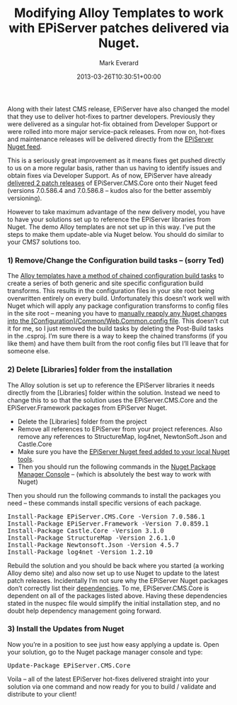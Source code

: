 ﻿---
id: 1782
title: Modifying Alloy Templates to work with EPiServer patches delivered via Nuget.
date: 2013-03-26T10:30:51+00:00
author: Mark Everard
layout: post
color: rhb(0,0,0)
permalink: /2013/03/26/modifying-alloy-templates-to-work-with-episerver-patches-delivered-via-nuget/
dsq_thread_id:
  - "1160172593"
categories:
  - Episerver
---
Along with their latest CMS release, EPiServer have also changed the model that they use to deliver hot-fixes to partner developers. Previously they were delivered as a singular hot-fix obtained from Developer Support or were rolled into more major service-pack releases. From now on, hot-fixes and maintenance releases will be delivered directly from the <a title="EPiServer Nuget Feed" href="http://nuget.episerver.com/" target="_blank">EPiServer Nuget feed</a>.

This is a seriously great improvement as it means fixes get pushed directly to us on a more regular basis, rather than us having to identify issues and obtain fixes via Developer Support. As of now, EPiServer have already <a title="EPiServer CMS 7 Patch 2" href="http://world.episerver.com/Articles/Items/EPiServer-7--Patch-2/" target="_blank">delivered 2 patch releases</a> of EPiServer.CMS.Core onto their Nuget feed (versions 7.0.586.4 and 7.0.586.8 &#8211; kudos also for the better assembly versioning).

However to take maximum advantage of the new delivery model, you have to have your solutions set up to reference the EPiServer libraries from Nuget. The demo Alloy templates are not set up in this way. I&#8217;ve put the steps to make them update-able via Nuget below. You should do similar to your CMS7 solutions too.

### 1) Remove/Change the Configuration build tasks &#8211; (sorry Ted)

The <a title="Alloy Templates for CMS7 " href="http://world.episerver.com/Articles/Items/Alloy-Templates-for-EPiServer-CMS-7/" target="_blank">Alloy templates have a method of chained configuration build tasks</a> to create a series of both generic and site specific configuration build transforms. This results in the configuration files in your site root being overwritten entirely on every build. Unfortunately this doesn&#8217;t work well with Nuget which will apply any package configuration transforms to config files in the site root &#8211; meaning you have to <a title=" Keeping configuration transforms after applying EPiServer 7 Patch " href="http://dhvik.blogspot.co.uk/2013/02/keeping-configuration-transforms-after.html" target="_blank">manually reapply any Nuget changes into the [Configuration]/Common/Web.Common.config file</a>. This doesn&#8217;t cut it for me, so I just removed the build tasks by deleting the Post-Build tasks in the .csproj. I&#8217;m sure there is a way to keep the chained transforms (if you like them) and have them built from the root config files but I&#8217;ll leave that for someone else.

### 2) Delete [Libraries] folder from the installation

The Alloy solution is set up to reference the EPiServer libraries it needs directly from the [Libraries] folder within the solution. Instead we need to change this to so that the solution uses the EPiServer.CMS.Core and the EPiServer.Framework packages from EPiServer Nuget.

* Delete the [Libraries] folder from the project
* Remove all references to EPiServer from your project references. Also remove any references to StructureMap, log4net, NewtonSoft.Json and Castle.Core
* Make sure you have the <a title="Installing EPiServer patches" href="http://world.episerver.com/Documentation/Items/Installation-Instructions/Installing-EPiServer-Patches/" target="_blank">EPiServer Nuget feed added to your local Nuget tools</a>.
* Then you should run the following commands in the <a title="Finding and Installing a NuGet Package Using the Package Manager Console" href="http://docs.nuget.org/docs/start-here/using-the-package-manager-console" target="_blank">Nuget Package Manager Console</a> &#8211; (which is absolutely the best way to work with Nuget)

Then you should run the following commands to install the packages you need &#8211; these commands install specific versions of each package.

<pre class="brush: xml; title: ; notranslate" title="">Install-Package EPiServer.CMS.Core -Version 7.0.586.1
Install-Package EPiServer.Framework -Version 7.0.859.1
Install-Package Castle.Core -Version 3.1.0
Install-Package StructureMap -Version 2.6.1.0
Install-Package Newtonsoft.Json -Version 4.5.7
Install-Package log4net -Version 1.2.10
</pre>

Rebuild the solution and you should be back where you started (a working Alloy demo site) and also now set up to use Nuget to update to the latest patch releases. Incidentally I&#8217;m not sure why the EPiServer Nuget packages don&#8217;t correctly list their <a title="Nuget - specifying dependent packages" href="http://docs.nuget.org/docs/reference/nuspec-reference#Specifying_Dependencies" target="_blank">dependencies</a>. To me, EPiServer.CMS.Core is dependent on all of the packages listed above. Having these dependencies stated in the nuspec file would simplify the initial installation step, and no doubt help dependency management going forward.

### 3) Install the Updates from Nuget

Now you&#8217;re in a position to see just how easy applying a update is. Open your solution, go to the Nuget package manager console and type:

<pre class="brush: xml; title: ; notranslate" title="">Update-Package EPiServer.CMS.Core
</pre>

Voila &#8211; all of the latest EPiServer hot-fixes delivered straight into your solution via one command and now ready for you to build / validate and distribute to your client!